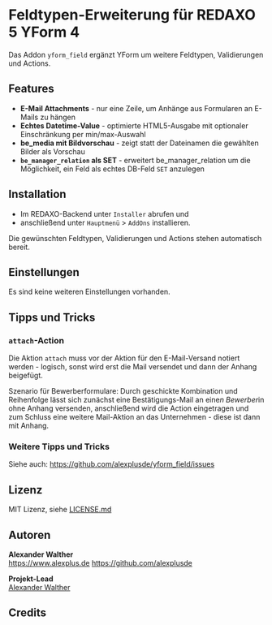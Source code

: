 # Feldtypen-Erweiterung für REDAXO 5 YForm 4

Das Addon `yform_field` ergänzt YForm um weitere Feldtypen, Validierungen und Actions.

## Features

* **E-Mail Attachments** - nur eine Zeile, um Anhänge aus Formularen an E-Mails zu hängen
* **Echtes Datetime-Value** - optimierte HTML5-Ausgabe mit optionaler Einschränkung per min/max-Auswahl
* **be_media mit Bildvorschau** - zeigt statt der Dateinamen die gewählten Bilder als Vorschau
* **`be_manager_relation` als SET** - erweitert be_manager_relation um die Möglichkeit, ein Feld als echtes DB-Feld `SET` anzulegen

## Installation

* Im REDAXO-Backend unter `Installer` abrufen und
* anschließend unter `Hauptmenü` > `AddOns` installieren.

Die gewünschten Feldtypen, Validierungen und Actions stehen automatisch bereit.

## Einstellungen

Es sind keine weiteren Einstellungen vorhanden.

## Tipps und Tricks

### `attach`-Action

Die Aktion `attach` muss vor der Aktion für den E-Mail-Versand notiert werden - logisch, sonst wird erst die Mail versendet und dann der Anhang beigefügt. 

Szenario für Bewerberformulare: Durch geschickte Kombination und Reihenfolge lässt sich zunächst eine Bestätigungs-Mail an eine*n Bewerber*in ohne Anhang versenden, anschließend wird die Action eingetragen und zum Schluss eine weitere Mail-Aktion an das Unternehmen - diese ist dann mit Anhang.

### Weitere Tipps und Tricks 

Siehe auch: https://github.com/alexplusde/yform_field/issues



## Lizenz

MIT Lizenz, siehe [LICENSE.md](https://github.com/alexplusde/speed_up/blob/master/LICENSE.md)  

## Autoren

**Alexander Walther**  
https://www.alexplus.de
https://github.com/alexplusde

**Projekt-Lead**  
[Alexander Walther](https://github.com/alxndr-w)

## Credits

